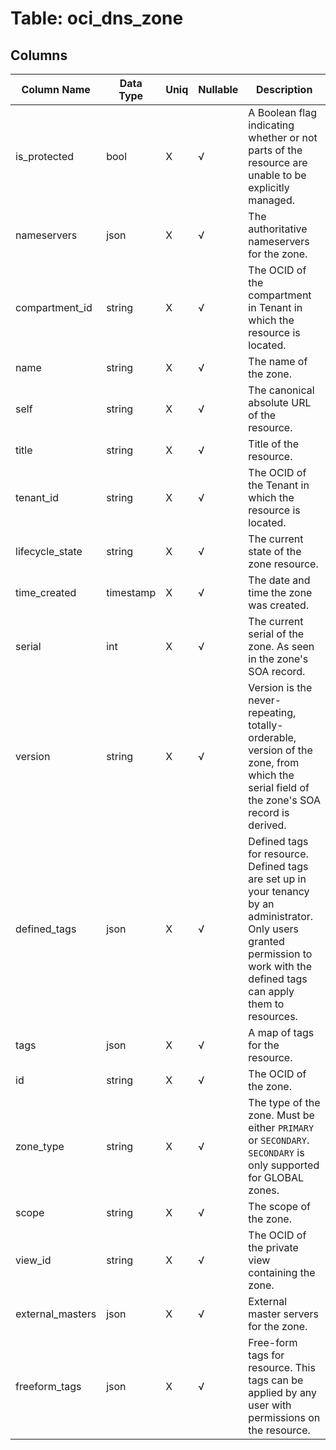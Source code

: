 # Table: oci_dns_zone

## Columns 

|  Column Name   |  Data Type  | Uniq | Nullable | Description | 
|  ----  | ----  | ----  | ----  | ---- | 
| is_protected | bool | X | √ | A Boolean flag indicating whether or not parts of the resource are unable to be explicitly managed. | 
| nameservers | json | X | √ | The authoritative nameservers for the zone. | 
| compartment_id | string | X | √ | The OCID of the compartment in Tenant in which the resource is located. | 
| name | string | X | √ | The name of the zone. | 
| self | string | X | √ | The canonical absolute URL of the resource. | 
| title | string | X | √ | Title of the resource. | 
| tenant_id | string | X | √ | The OCID of the Tenant in which the resource is located. | 
| lifecycle_state | string | X | √ | The current state of the zone resource. | 
| time_created | timestamp | X | √ | The date and time the zone was created. | 
| serial | int | X | √ | The current serial of the zone. As seen in the zone's SOA record. | 
| version | string | X | √ | Version is the never-repeating, totally-orderable, version of the zone, from which the serial field of the zone's SOA record is derived. | 
| defined_tags | json | X | √ | Defined tags for resource. Defined tags are set up in your tenancy by an administrator. Only users granted permission to work with the defined tags can apply them to resources. | 
| tags | json | X | √ | A map of tags for the resource. | 
| id | string | X | √ | The OCID of the zone. | 
| zone_type | string | X | √ | The type of the zone. Must be either `PRIMARY` or `SECONDARY`. `SECONDARY` is only supported for GLOBAL zones. | 
| scope | string | X | √ | The scope of the zone. | 
| view_id | string | X | √ | The OCID of the private view containing the zone. | 
| external_masters | json | X | √ | External master servers for the zone. | 
| freeform_tags | json | X | √ | Free-form tags for resource. This tags can be applied by any user with permissions on the resource. | 


